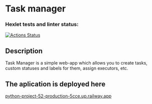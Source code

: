 # Task manager

### Hexlet tests and linter status:
[![Actions Status](https://github.com/Elenlith/python-project-52/workflows/hexlet-check/badge.svg)](https://github.com/Elenlith/python-project-52/actions)

## Description

Task Manager is a simple web-app which allows you to create tasks, custom statuses and labels for them, assign executors, etc. 

## The aplication is deployed here
<a href="http://python-project-52-production-5cce.up.railway.app">python-project-52-production-5cce.up.railway.app</a>
